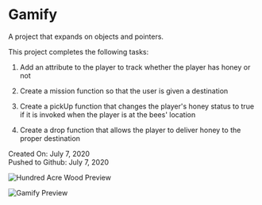 # Gamify

A project that expands on objects and pointers.

This project completes the following tasks:

1. Add an attribute to the player to track whether the player has honey or not

2. Create a mission function so that the user is given a destination

3. Create a pickUp function that changes the player's honey status to true if it is invoked when the player is at the bees' location

4. Create a drop function that allows the player to deliver honey to the proper destination



Created On: July 7, 2020\
Pushed to Github: July 7, 2020

![Hundred Acre Wood Preview](https://user-images.githubusercontent.com/62450912/86829873-8fc71500-c05a-11ea-9766-a87ffdb4bacc.png)

![Gamify Preview](https://user-images.githubusercontent.com/62450912/88409181-34a35b00-cd9a-11ea-8b77-6b01e0787772.png)
